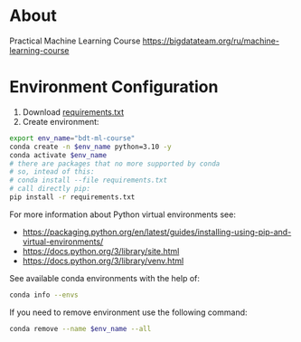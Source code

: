 # About
Practical Machine Learning Course
https://bigdatateam.org/ru/machine-learning-course

# Environment Configuration

1. Download [requirements.txt](requirements.txt)
2. Create environment:
```bash
export env_name="bdt-ml-course"
conda create -n $env_name python=3.10 -y
conda activate $env_name
# there are packages that no more supported by conda
# so, intead of this:
# conda install --file requirements.txt
# call directly pip:
pip install -r requirements.txt
```

For more information about Python virtual environments see:
* https://packaging.python.org/en/latest/guides/installing-using-pip-and-virtual-environments/
* https://docs.python.org/3/library/site.html
* https://docs.python.org/3/library/venv.html

See available conda environments with the help of:
```bash
conda info --envs
```

If you need to remove environment use the following command:
```bash
conda remove --name $env_name --all
```
